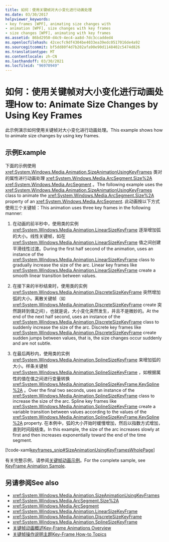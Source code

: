 ```yaml
---
title: 如何：使用关键帧对大小变化进行动画处理
ms.date: 03/30/2017
helpviewer_keywords:
- key frames [WPF], animating size changes with
- animation [WPF], size changes with key frames
- size changes [WPF], animating with key frames
ms.assetid: 86bd2950-d4c9-4ec4-aa8d-7dc3ccadded4
ms.openlocfilehash: 42cecfc9df4304be4033ea39edc0517016de4a92
ms.sourcegitcommit: bf5dd80f4d7b202afa90e90d1148402c5474d826
ms.translationtype: MT
ms.contentlocale: zh-CN
ms.lasthandoff: 03/30/2021
ms.locfileid: "96970949"
---
```

# <a name="how-to-animate-size-changes-by-using-key-frames"></a><span data-ttu-id="98ddb-102">如何：使用关键帧对大小变化进行动画处理</span><span class="sxs-lookup"><span data-stu-id="98ddb-102">How to: Animate Size Changes by Using Key Frames</span></span>
<span data-ttu-id="98ddb-103">此示例演示如何使用关键帧对大小变化进行动画处理。</span><span class="sxs-lookup"><span data-stu-id="98ddb-103">This example shows how to animate size changes by using key frames.</span></span>  
  
## <a name="example"></a><span data-ttu-id="98ddb-104">示例</span><span class="sxs-lookup"><span data-stu-id="98ddb-104">Example</span></span>  
 <span data-ttu-id="98ddb-105">下面的示例使用 <xref:System.Windows.Media.Animation.SizeAnimationUsingKeyFrames> 类对的属性进行动画处理 <xref:System.Windows.Media.ArcSegment.Size%2A> <xref:System.Windows.Media.ArcSegment> 。</span><span class="sxs-lookup"><span data-stu-id="98ddb-105">The following example uses the <xref:System.Windows.Media.Animation.SizeAnimationUsingKeyFrames> class to animate the <xref:System.Windows.Media.ArcSegment.Size%2A> property of an <xref:System.Windows.Media.ArcSegment>.</span></span> <span data-ttu-id="98ddb-106">此动画按以下方式使用三个关键帧：</span><span class="sxs-lookup"><span data-stu-id="98ddb-106">This animation uses three key frames in the following manner:</span></span>  
  
1. <span data-ttu-id="98ddb-107">在动画的前半秒中，使用类的实例 <xref:System.Windows.Media.Animation.LinearSizeKeyFrame> 逐渐增加弧的大小。线性关键帧，如在 <xref:System.Windows.Media.Animation.LinearSizeKeyFrame> 值之间创建平滑线性过渡。</span><span class="sxs-lookup"><span data-stu-id="98ddb-107">During the first half second of the animation, uses an instance of the <xref:System.Windows.Media.Animation.LinearSizeKeyFrame> class to gradually increase the size of the arc. Linear key frames like <xref:System.Windows.Media.Animation.LinearSizeKeyFrame> create a smooth linear transition between values.</span></span>  
  
2. <span data-ttu-id="98ddb-108">在接下来的半秒结束时，使用类的实例 <xref:System.Windows.Media.Animation.DiscreteSizeKeyFrame> 突然增加弧的大小。离散关键帧（如 <xref:System.Windows.Media.Animation.DiscreteSizeKeyFrame> create 突然跳转到值之间），也就是说，大小变化突然发生，并且不是微妙的。</span><span class="sxs-lookup"><span data-stu-id="98ddb-108">At the end of the next half second, uses an instance of the <xref:System.Windows.Media.Animation.DiscreteSizeKeyFrame> class to suddenly increase the size of the arc. Discrete key frames like <xref:System.Windows.Media.Animation.DiscreteSizeKeyFrame> create sudden jumps between values, that is, the size changes occur suddenly and are not subtle.</span></span>  
  
3. <span data-ttu-id="98ddb-109">在最后两秒内，使用类的实例 <xref:System.Windows.Media.Animation.SplineSizeKeyFrame> 来增加弧的大小。样条关键帧 <xref:System.Windows.Media.Animation.SplineSizeKeyFrame> ，如根据属性的值在值之间进行变量转换 <xref:System.Windows.Media.Animation.SplineSizeKeyFrame.KeySpline%2A> 。</span><span class="sxs-lookup"><span data-stu-id="98ddb-109">Over the final two seconds, uses an instance of the <xref:System.Windows.Media.Animation.SplineSizeKeyFrame> class to increase the size of the arc. Spline key frames like <xref:System.Windows.Media.Animation.SplineSizeKeyFrame> create a variable transition between values according to the values of the <xref:System.Windows.Media.Animation.SplineSizeKeyFrame.KeySpline%2A> property.</span></span> <span data-ttu-id="98ddb-110">在本例中，弧的大小开始时缓慢增加，然后以指数方式增加，直到时间段结束。</span><span class="sxs-lookup"><span data-stu-id="98ddb-110">In this example, the size of the arc increases slowly at first and then increases exponentially toward the end of the time segment.</span></span>  
  
 [!code-xaml[keyframes_snip#SizeAnimationUsingKeyFramesWholePage](~/samples/snippets/xaml/VS_Snippets_Wpf/keyframes_snip/XAML/SizeAnimationUsingKeyFramesExample.xaml#sizeanimationusingkeyframeswholepage)]  
  
 <span data-ttu-id="98ddb-111">有关完整示例，请参阅[关键帧动画示例](https://github.com/microsoft/WPF-Samples/tree/master/Animation/KeyFrameAnimation)。</span><span class="sxs-lookup"><span data-stu-id="98ddb-111">For the complete sample, see [KeyFrame Animation Sample](https://github.com/microsoft/WPF-Samples/tree/master/Animation/KeyFrameAnimation).</span></span>  
  
## <a name="see-also"></a><span data-ttu-id="98ddb-112">另请参阅</span><span class="sxs-lookup"><span data-stu-id="98ddb-112">See also</span></span>

- <xref:System.Windows.Media.Animation.SizeAnimationUsingKeyFrames>
- <xref:System.Windows.Media.ArcSegment.Size%2A>
- <xref:System.Windows.Media.ArcSegment>
- <xref:System.Windows.Media.Animation.LinearSizeKeyFrame>
- <xref:System.Windows.Media.Animation.DiscreteSizeKeyFrame>
- <xref:System.Windows.Media.Animation.SplineSizeKeyFrame>
- [<span data-ttu-id="98ddb-113">关键帧动画概述</span><span class="sxs-lookup"><span data-stu-id="98ddb-113">Key-Frame Animations Overview</span></span>](key-frame-animations-overview.md)
- [<span data-ttu-id="98ddb-114">关键帧操作说明主题</span><span class="sxs-lookup"><span data-stu-id="98ddb-114">Key-Frame How-to Topics</span></span>](key-frame-animation-how-to-topics.md)
